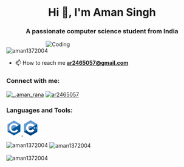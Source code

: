 <h1 align="center">Hi 👋, I'm Aman Singh</h1>
<h3 align="center">A passionate computer science student from India</h3>
<img align="right" alt="Coding" width="400" src="https://terralogic.com/wp-content/uploads/2021/06/coding.png"

<p align="left"> <img src="https://komarev.com/ghpvc/?username=aman1372004&label=Profile%20views&color=0e75b6&style=flat" alt="aman1372004" /> </p>

- 📫 How to reach me **ar2465057@gmail.com**

<h3 align="left">Connect with me:</h3>
<p align="left">
<a href="https://instagram.com/_.aman_rana" target="blank"><img align="center" src="https://raw.githubusercontent.com/rahuldkjain/github-profile-readme-generator/master/src/images/icons/Social/instagram.svg" alt="_.aman_rana" height="30" width="40" /></a>
<a href="https://www.hackerrank.com/ar2465057" target="blank"><img align="center" src="https://raw.githubusercontent.com/rahuldkjain/github-profile-readme-generator/master/src/images/icons/Social/hackerrank.svg" alt="ar2465057" height="30" width="40" /></a>
</p>

<h3 align="left">Languages and Tools:</h3>
<p align="left"> <a href="https://www.cprogramming.com/" target="_blank" rel="noreferrer"> <img src="https://raw.githubusercontent.com/devicons/devicon/master/icons/c/c-original.svg" alt="c" width="40" height="40"/> </a> <a href="https://www.w3schools.com/cpp/" target="_blank" rel="noreferrer"> <img src="https://raw.githubusercontent.com/devicons/devicon/master/icons/cplusplus/cplusplus-original.svg" alt="cplusplus" width="40" height="40"/> </a> </p>

<p><img align="left" src="https://github-readme-stats.vercel.app/api/top-langs?username=aman1372004&show_icons=true&locale=en&layout=compact" alt="aman1372004" /></p>

<p>&nbsp;<img align="center" src="https://github-readme-stats.vercel.app/api?username=aman1372004&show_icons=true&locale=en" alt="aman1372004" /></p>

<p><img align="center" src="https://github-readme-streak-stats.herokuapp.com/?user=aman1372004&" alt="aman1372004" /></p>
